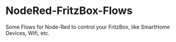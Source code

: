 # NodeRed-FritzBox-Flows
Some Flows for Node-Red to control your FritzBox, like SmartHome Devices, Wifi, etc.

